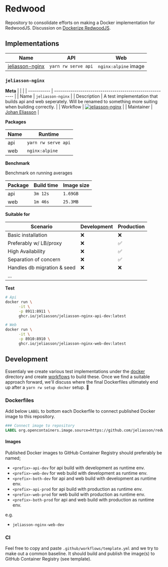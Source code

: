 # Redwood

Repository to consolidate efforts on making a Docker implementation for RedwoodJS. Discussion on [Dockerize RedwoodJS](https://community.redwoodjs.com/t/dockerize-redwoodjs/2291).

## Implementations

| Name                                | API                 | Web                  |
| ----------------------------------- | ------------------- | -------------------- |
| [jeliasson-nginx](#jeliasson-nginx) | `yarn rw serve api` | `nginx:alpine` image |

### `jeliasson-nginx`

**Meta**
| | |
| ----------- | --------------------------------------------------------- |
| Name | `jeliasson-nginx` |
| Description | A test implementation that builds api and web seperately. Will be renamed to something more suiting when building correctly. |
| Workflow | [![jeliasson-nginx](https://github.com/jeliasson/redwoodjs-docker/actions/workflows/jeliasson-nginx.yml/badge.svg)](https://github.com/jeliasson/redwoodjs-docker/actions/workflows/jeliasson-nginx.yml) |
| Maintainer | [Johan Eliasson](https://github.com/jeliasson) |

**Packages**

| Name | Runtime             |
| ---- | ------------------- |
| api  | `yarn rw serve api` |
| web  | `nginx:alpine`      |

**Benchmark**

Benchmark on running averages

| Package | Build time | Image size |
| ------- | ---------- | ---------- |
| api     | `3m 12s`   | `1.69GB`   |
| web     | `1m 46s`   | `25.3MB`   |

**Suitable for**

| Scenario                    | Development | Production |
| --------------------------- | ----------- | ---------- |
| Basic installation          | ❌          | ❌         |
| Preferably w/ LB/proxy      | ❌          | ✅         |
| High Availability           | ❌          | ✅         |
| Separation of concern       | ❌          | ✅         |
| Handles db migration & seed | ❌          | ❌         |
| ...                         |             |            |

**Test**

```bash
# Api
docker run \
      -it \
      -p 8911:8911 \
      ghcr.io/jeliasson/jeliasson-nginx-api-dev:latest

# Web
docker run \
      -it \
      -p 8910:8910 \
      ghcr.io/jeliasson/jeliasson-nginx-web-dev:latest
```

## Development

Essentialy we create various test implementations under the [docker](docker) directory and create [workflows](.github/workflows) to build these. Once we find a suitable approach forward, we'll discuss where the final Dockerfiles ultimately end up after a `yarn rw setup docker` setup. 🚀

### Dockerfiles

Add below `LABEL` to bottom each Dockerfile to connect published Docker image to this repository.

```Dockerfile
### Connect image to repository
LABEL org.opencontainers.image.source=https://github.com/jeliasson/redwoodjs-docker
```

#### Images

Published Docker images to GitHub Container Registry should preferably be named;

- `<prefix>-api-dev` for api build with development as runtime env.
- `<prefix>-web-dev` for web build with development as runtime env.
- `<prefix>-both-dev` for api and web build with development as runtime env.
- `<prefix>-api-prod` for api build with production as runtime env.
- `<prefix>-web-prod` for web build with production as runtime env.
- `<prefix>-both-prod` for api and web build with production as runtime env.

e.g.

- `jeliasson-nginx-web-dev`

### CI

Feel free to copy and paste `.github/workflows/template.yml` and we try to make out a common baseline. It should build and publish the image(s) to GitHub Container Registry (see template).
